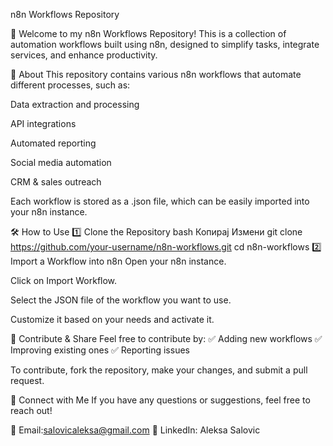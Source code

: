 n8n Workflows Repository

🚀 Welcome to my n8n Workflows Repository! This is a collection of automation workflows built using n8n, designed to simplify tasks, integrate services, and enhance productivity.

📌 About
This repository contains various n8n workflows that automate different processes, such as:

Data extraction and processing

API integrations

Automated reporting

Social media automation

CRM & sales outreach

Each workflow is stored as a .json file, which can be easily imported into your n8n instance.

🛠 How to Use
1️⃣ Clone the Repository
bash
Копирај
Измени
git clone https://github.com/your-username/n8n-workflows.git
cd n8n-workflows
2️⃣ Import a Workflow into n8n
Open your n8n instance.

Click on Import Workflow.

Select the JSON file of the workflow you want to use.

Customize it based on your needs and activate it.

🚀 Contribute & Share
Feel free to contribute by:
✅ Adding new workflows
✅ Improving existing ones
✅ Reporting issues

To contribute, fork the repository, make your changes, and submit a pull request.

📧 Connect with Me
If you have any questions or suggestions, feel free to reach out!

📩 Email:salovicaleksa@gmail.com
💼 LinkedIn: Aleksa Salovic
